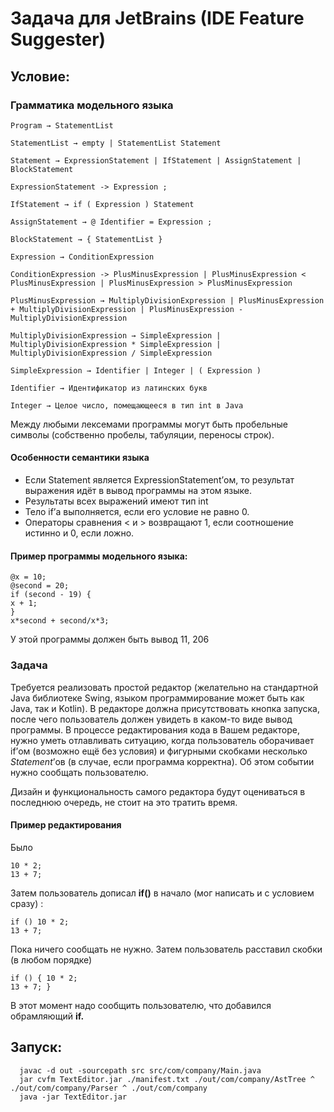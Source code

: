 # Задача для JetBrains (IDE Feature Suggester)
## Условие:
### Грамматика модельного языка
```<>
Program → StatementList

StatementList → empty | StatementList Statement

Statement → ExpressionStatement | IfStatement | AssignStatement | BlockStatement

ExpressionStatement -> Expression ;

IfStatement → if ( Expression ) Statement

AssignStatement → @ Identifier = Expression ;

BlockStatement → { StatementList }

Expression → ConditionExpression

ConditionExpression -> PlusMinusExpression | PlusMinusExpression < PlusMinusExpression | PlusMinusExpression > PlusMinusExpression

PlusMinusExpression → MultiplyDivisionExpression | PlusMinusExpression + MultiplyDivisionExpression | PlusMinusExpression - MultiplyDivisionExpression

MultiplyDivisionExpression → SimpleExpression | MultiplyDivisionExpression * SimpleExpression | MultiplyDivisionExpression / SimpleExpression

SimpleExpression → Identifier | Integer | ( Expression )

Identifier → Идентификатор из латинских букв

Integer → Целое число, помещающееся в тип int в Java
  ```
Между любыми лексемами программы могут быть пробельные символы (собственно пробелы, табуляции, переносы строк).

#### Особенности семантики языка
* Если Statement является ExpressionStatement’ом, то результат выражения идёт в вывод программы на этом языке.
* Результаты всех выражений имеют тип int
* Тело if’а выполняется, если его условие не равно 0.
* Операторы сравнения < и > возвращают 1, если соотношение истинно и 0, если ложно.
#### Пример программы модельного языка:
```
@x = 10;
@second = 20;
if (second - 19) {
x + 1;
}
x*second + second/x*3;
```
У этой программы должен быть вывод 11, 206

### Задача

Требуется реализовать простой редактор (желательно на стандартной Java библиотеке Swing, языком программирование может быть как Java, так и Kotlin). В редакторе должна присутствовать кнопка запуска, после чего пользователь должен увидеть в каком-то виде вывод программы. В процессе редактирования кода в Вашем редакторе, нужно уметь отлавливать ситуацию, когда пользователь оборачивает if’ом (возможно ещё без условия) и фигурными скобками несколько _Statement_’ов (в случае, если программа корректна). Об этом событии нужно сообщать пользователю.

Дизайн и функциональность самого редактора будут оцениваться в последнюю очередь, не стоит на это тратить время.
#### Пример редактирования

Было
```
10 * 2;
13 + 7;
```
Затем пользователь дописал **if()** в начало (мог написать и с условием сразу) :
```
if () 10 * 2;
13 + 7;
```
Пока ничего сообщать не нужно. Затем пользователь расставил скобки (в любом порядке)
```
if () { 10 * 2;
13 + 7; }
```
В этот момент надо сообщить пользователю, что добавился обрамляющий **if.**


## Запуск: 
  ```<>
    javac -d out -sourcepath src src/com/company/Main.java
    jar cvfm TextEditor.jar ./manifest.txt ./out/com/company/AstTree ^ ./out/com/company/Parser ^ ./out/com/company
    java -jar TextEditor.jar
  ```
